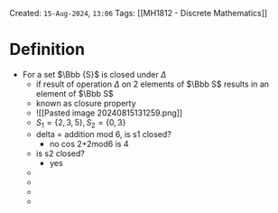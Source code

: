 Created: `15-Aug-2024`, `13:06`
Tags: [[MH1812 - Discrete Mathematics]]

# Definition
- For a set $\Bbb {S}$ is closed under $\Delta$
	- if result of operation $\Delta$ on 2 elements of $\Bbb S$ results in an element of $\Bbb S$
	- known as closure property
	- ![[Pasted image 20240815131259.png]]
	- $S_1=\{2,3,5\}, S_2=\{0,3\}$
	- delta = addition mod 6, is s1 closed?
		- no cos 2+2mod6 is 4
	- is s2 closed?
		- yes
	- 
	- 
	- 
	- 
